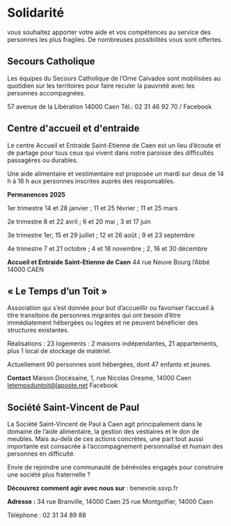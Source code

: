 # Solidarité

vous souhaitez apporter votre aide et vos compétences au service des personnes les plus fragiles. De nombreuses possibilités vous sont offertes.

## Secours Catholique

Les équipes du Secours Catholique de l’Orne Calvados sont mobilisées au quotidien sur les territoires pour faire reculer la pauvreté avec les personnes accompagnées. 

57 avenue de la Libération 14000 Caen
Tél.: 02 31 46 92 70 / Facebook


## Centre d'accueil et d'entraide

Le centre Accueil et Entraide Saint-Etienne de Caen est un lieu d’écoute et de partage pour tous ceux qui vivent dans notre paroisse des difficultés passagères ou durables.

Une aide alimentaire et vestimentaire est proposée un mardi sur deux de 14 h à 16 h aux personnes inscrites auprès des responsables.

**Permanences 2025**

1er trimestre 14 et 28 janvier ; 11 et 25 février ; 11 et 25 mars

2e trimestre 8 et 22 avril ; 6 et 20 mai ; 3 et 17 juin

3e trimestre 1er, 15 et 29 juillet ; 12 et 26 août ; 9 et 23 septembre

4e trimestre 7 et 21 octobre ; 4 et 18 novembre ; 2, 16 et 30 décembre

**Accueil et Entraide Saint-Etienne de Caen**
44 rue Neuve Bourg l’Abbé
14000 CAEN


## « Le Temps d’un Toit » 

Association qui s’est donnée pour but d’accueillir ou favoriser l’accueil à titre transitoire de personnes migrantes qui ont besoin d’être immédiatement hébergées ou logées et ne peuvent bénéficier des structures existantes. 

Réalisations : 23 logements : 2 maisons indépendantes, 21 appartements, plus 1 local de stockage de matériel.

Actuellement 90 personnes sont hébergées, dont 47 enfants et jeunes. 

**Contact** 
Maison Diocésaine, 1, rue Nicolas Oresme, 14000 Caen
letempsduntoit@laposte.net 
Facebook


## Société Saint-Vincent de Paul

La Société Saint-Vincent de Paul à Caen agit principalement dans le domaine de l’aide alimentaire, la gestion des vestiaires et le don de meubles. Mais au-delà de ces actions concrètes, une part tout aussi importante est consacrée à l’accompagnement personnalisé et humain des personnes en difficulté.

Envie de rejoindre une communauté de bénévoles engagés pour construire une société plus fraternelle ?

**Découvrez comment agir avec nous sur** : benevole.ssvp.fr

**Adresse :** 
34 rue Branville, 14000 Caen
25 rue Montgolfier, 14000 Caen

Téléphone : 02 31 34 89 88

